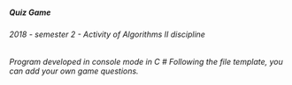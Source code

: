 <h5> Quiz Game <h5>
<h6> 2018 - semester 2 - Activity of Algorithms II discipline <h6>

Program developed in console mode in C #
Following the file template, you can add your own game questions.
